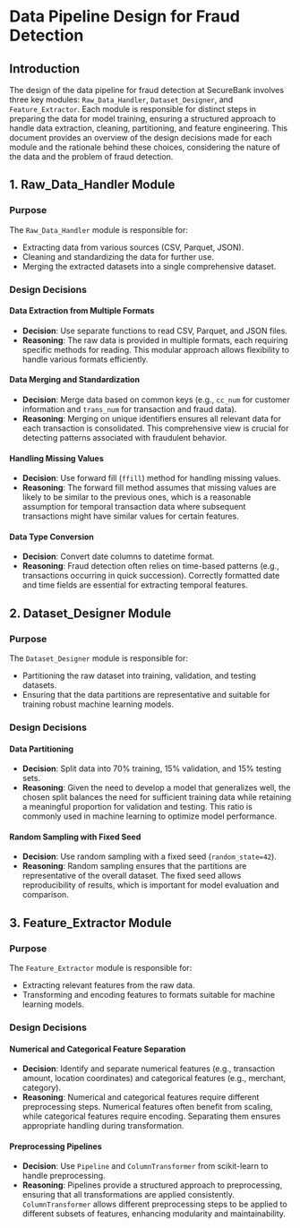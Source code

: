 # Data Pipeline Design for Fraud Detection

## Introduction

The design of the data pipeline for fraud detection at SecureBank involves three key modules: `Raw_Data_Handler`, `Dataset_Designer`, and `Feature_Extractor`. Each module is responsible for distinct steps in preparing the data for model training, ensuring a structured approach to handle data extraction, cleaning, partitioning, and feature engineering. This document provides an overview of the design decisions made for each module and the rationale behind these choices, considering the nature of the data and the problem of fraud detection.

## 1. Raw_Data_Handler Module

### Purpose
The `Raw_Data_Handler` module is responsible for:
- Extracting data from various sources (CSV, Parquet, JSON).
- Cleaning and standardizing the data for further use.
- Merging the extracted datasets into a single comprehensive dataset.

### Design Decisions

#### **Data Extraction from Multiple Formats**
- **Decision**: Use separate functions to read CSV, Parquet, and JSON files.
- **Reasoning**: The raw data is provided in multiple formats, each requiring specific methods for reading. This modular approach allows flexibility to handle various formats efficiently.

#### **Data Merging and Standardization**
- **Decision**: Merge data based on common keys (e.g., `cc_num` for customer information and `trans_num` for transaction and fraud data).
- **Reasoning**: Merging on unique identifiers ensures all relevant data for each transaction is consolidated. This comprehensive view is crucial for detecting patterns associated with fraudulent behavior.

#### **Handling Missing Values**
- **Decision**: Use forward fill (`ffill`) method for handling missing values.
- **Reasoning**: The forward fill method assumes that missing values are likely to be similar to the previous ones, which is a reasonable assumption for temporal transaction data where subsequent transactions might have similar values for certain features.

#### **Data Type Conversion**
- **Decision**: Convert date columns to datetime format.
- **Reasoning**: Fraud detection often relies on time-based patterns (e.g., transactions occurring in quick succession). Correctly formatted date and time fields are essential for extracting temporal features.

## 2. Dataset_Designer Module

### Purpose
The `Dataset_Designer` module is responsible for:
- Partitioning the raw dataset into training, validation, and testing datasets.
- Ensuring that the data partitions are representative and suitable for training robust machine learning models.

### Design Decisions

#### **Data Partitioning**
- **Decision**: Split data into 70% training, 15% validation, and 15% testing sets.
- **Reasoning**: Given the need to develop a model that generalizes well, the chosen split balances the need for sufficient training data while retaining a meaningful proportion for validation and testing. This ratio is commonly used in machine learning to optimize model performance.

#### **Random Sampling with Fixed Seed**
- **Decision**: Use random sampling with a fixed seed (`random_state=42`).
- **Reasoning**: Random sampling ensures that the partitions are representative of the overall dataset. The fixed seed allows reproducibility of results, which is important for model evaluation and comparison.

## 3. Feature_Extractor Module

### Purpose
The `Feature_Extractor` module is responsible for:
- Extracting relevant features from the raw data.
- Transforming and encoding features to formats suitable for machine learning models.

### Design Decisions

#### **Numerical and Categorical Feature Separation**
- **Decision**: Identify and separate numerical features (e.g., transaction amount, location coordinates) and categorical features (e.g., merchant, category).
- **Reasoning**: Numerical and categorical features require different preprocessing steps. Numerical features often benefit from scaling, while categorical features require encoding. Separating them ensures appropriate handling during transformation.

#### **Preprocessing Pipelines**
- **Decision**: Use `Pipeline` and `ColumnTransformer` from scikit-learn to handle preprocessing.
- **Reasoning**: Pipelines provide a structured approach to preprocessing, ensuring that all transformations are applied consistently. `ColumnTransformer` allows different preprocessing steps to be applied to different subsets of features, enhancing modularity and maintainability.

#### 

